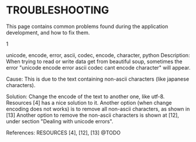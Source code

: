 TROUBLESHOOTING
===============

This page contains common problems found during the application development, and how to fix them.

<id>1</id>
<Title>unicode encode error ascii codec cant encode character</Title>
<Tags>unicode, encode, error, ascii, codec, encode, character, python</Tags>
Description:
When trying to read or write data get from beautiful soup, sometimes the error "unicode encode error ascii codec cant encode character"
will appear.

Cause:
	This is due to the text containing non-ascii characters (like japanese characters).

Solution:
	Change the encode of the text to another one, like utf-8. Resources [4] has a nice solution to it.
	Another option (when change encoding does not works) is to remove all non-ascii characters, as shown in [13]
	Another option to remove the non-ascii characters is shown at [12], under section "Dealing with unicode errors".

References:
	RESOURCES [4], [12], [13] @TODO
